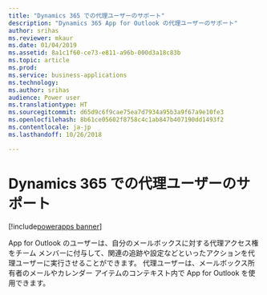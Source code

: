 ```yaml
---
title: "Dynamics 365 での代理ユーザーのサポート"
description: "Dynamics 365 App for Outlook の代理ユーザーのサポート"
author: srihas
ms.reviewer: mkaur
ms.date: 01/04/2019
ms.assetid: 8a1c1f60-ce73-e811-a96b-000d3a18c83b
ms.topic: article
ms.prod: 
ms.service: business-applications
ms.technology: 
ms.author: srihas
audience: Power user
ms.translationtype: HT
ms.sourcegitcommit: d65d9c6f9cae75ea7d7934a95b3a9f67a9e10fe3
ms.openlocfilehash: 8b61ce05602f8758c4c1ab847b407190dd1493f2
ms.contentlocale: ja-jp
ms.lasthandoff: 10/26/2018

---
```

# <a name="support-for-delegate-users-in-dynamics-365"></a>Dynamics 365 での代理ユーザーのサポート


[!include[powerapps banner](../includes/powerapps.md)]

App for Outlook のユーザーは、自分のメールボックスに対する代理アクセス権をチーム メンバーに付与して、関連の追跡や設定などといったアクションを代理ユーザーに実行させることができます。 代理ユーザーは、メールボックス所有者のメールやカレンダー アイテムのコンテキスト内で App for Outlook を使用できます。

